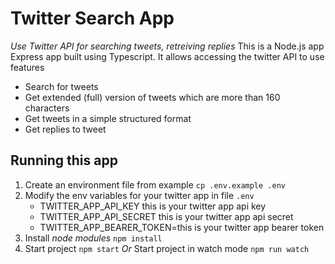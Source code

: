 # Twitter Search App
*Use Twitter API for searching tweets, retreiving replies*
This is a Node.js app Express app built using Typescript. It allows accessing the twitter API to use features
* Search for tweets
* Get extended (full) version of tweets which are more than 160 characters
* Get tweets in a simple structured format
* Get replies to tweet


## Running this app

1. Create an environment file from example `cp .env.example .env`
2. Modify the env variables for your twitter app in file `.env`
    * TWITTER_APP_API_KEY this is your twitter app api key
    * TWITTER_APP_API_SECRET this is your twitter app api secret
    * TWITTER_APP_BEARER_TOKEN=this is your twitter app bearer token
3. Install *node modules* `npm install`
4. Start project `npm start` _Or_ Start project in watch mode `npm run watch`